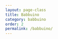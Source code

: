 ```yaml
---
layout: page-class
title: Babbuino
category: babbuino
order: 2
permalink: /babbuino/
---
```

<!--<div class="image-txt-container">
  <img class="image-txt-container__image" src="/assets/images/babbuino_s.png" style="width:130px;">
  <div class="image-txt-container__text">
    <h3>
      I post del Babbuino!
    </h3>
  </div>
</div>-->
